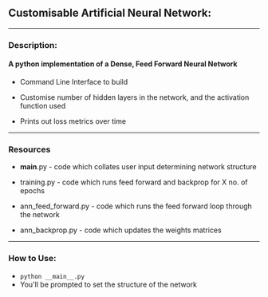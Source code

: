 ## Customisable Artificial Neural Network:
---
### Description:
#### A python implementation of a Dense, Feed Forward Neural Network

* Command Line Interface to build

* Customise number of hidden layers in the network, and the activation function used

* Prints out loss metrics over time

---
### Resources

* __main__.py - code which collates user input determining network structure

* training.py - code which runs feed forward and backprop for X no. of epochs

* ann_feed_forward.py - code which runs the feed forward loop through the network

* ann_backprop.py - code which updates the weights matrices


---
### How to Use:

* `python __main__.py`
* You'll be prompted to set the structure of the network
